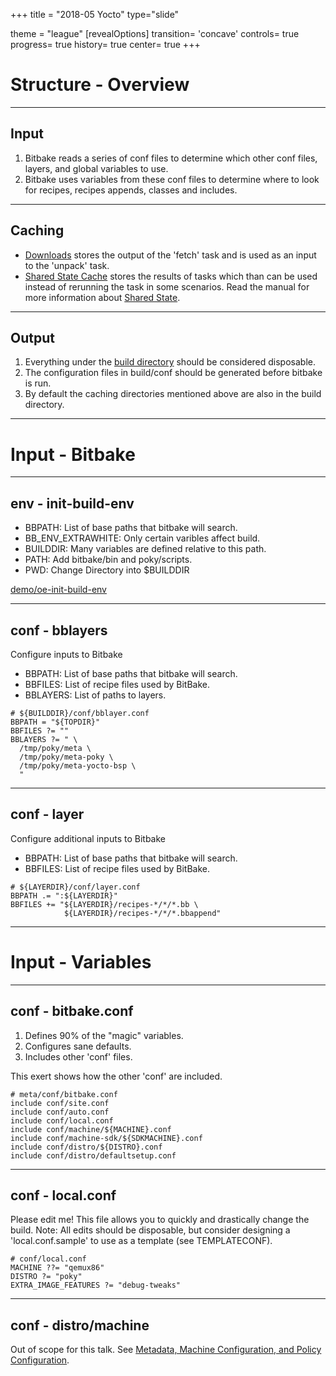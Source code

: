 +++
title = "2018-05 Yocto"
type="slide"

theme = "league"
[revealOptions]
transition= 'concave'
controls= true
progress= true
history= true
center= true
+++

# Structure - Overview

___

## Input

1. Bitbake reads a series of conf files to determine which other conf files,
   layers, and global variables to use.
2. Bitbake uses variables from these conf files to determine where to look for
   recipes, recipes appends, classes and includes.

___

## Caching

- [Downloads](https://www.yoctoproject.org/docs/latest/mega-manual/mega-manual.html#structure-build-downloads)
  stores the output of the 'fetch' task and is used as an input to the 'unpack'
  task.
- [Shared State Cache](https://www.yoctoproject.org/docs/latest/mega-manual/mega-manual.html#structure-build-sstate-cache)
  stores the results of tasks which than can be used instead of rerunning the
  task in some scenarios. Read the manual for more information about
  [Shared State](https://www.yoctoproject.org/docs/latest/mega-manual/mega-manual.html#shared-state).

___

## Output

1. Everything under the
   [build directory](https://www.yoctoproject.org/docs/latest/mega-manual/mega-manual.html#structure-build)
   should be considered disposable.
2. The configuration files in build/conf should be generated before bitbake is
   run.
3. By default the caching directories mentioned above are also in the build
   directory.

---

# Input - Bitbake

___

## env - init-build-env

- BBPATH: List of base paths that bitbake will search.
- BB_ENV_EXTRAWHITE: Only certain varibles affect build.
- BUILDDIR: Many variables are defined relative to this path.
- PATH: Add bitbake/bin and poky/scripts.
- PWD: Change Directory into $BUILDDIR

[demo/oe-init-build-env](/demo/oe-init-build-env)

___

## conf - bblayers

Configure inputs to Bitbake

- BBPATH: List of base paths that bitbake will search.
- BBFILES: List of recipe files used by BitBake.
- BBLAYERS: List of paths to layers.

```
# ${BUILDDIR}/conf/bblayer.conf
BBPATH = "${TOPDIR}"
BBFILES ?= ""
BBLAYERS ?= " \
  /tmp/poky/meta \
  /tmp/poky/meta-poky \
  /tmp/poky/meta-yocto-bsp \
  "
```

___

## conf - layer

Configure additional inputs to Bitbake

- BBPATH: List of base paths that bitbake will search.
- BBFILES: List of recipe files used by BitBake.

```
# ${LAYERDIR}/conf/layer.conf
BBPATH .= ":${LAYERDIR}"
BBFILES += "${LAYERDIR}/recipes-*/*/*.bb \
            ${LAYERDIR}/recipes-*/*/*.bbappend"
```

---

# Input - Variables

___

## conf - bitbake.conf

1. Defines 90% of the "magic" variables.
2. Configures sane defaults.
3. Includes other 'conf' files.

This exert shows how the other 'conf' are included.
```
# meta/conf/bitbake.conf
include conf/site.conf
include conf/auto.conf
include conf/local.conf
include conf/machine/${MACHINE}.conf
include conf/machine-sdk/${SDKMACHINE}.conf
include conf/distro/${DISTRO}.conf
include conf/distro/defaultsetup.conf
```

___

## conf - local.conf

Please edit me! This file allows you to quickly and drastically change the
build. Note: All edits should be disposable, but consider designing a
'local.conf.sample' to use as a template (see TEMPLATECONF).

```
# conf/local.conf
MACHINE ??= "qemux86"
DISTRO ?= "poky"
EXTRA_IMAGE_FEATURES ?= "debug-tweaks"
```
___


## conf - distro/machine

Out of scope for this talk.
See [Metadata, Machine Configuration, and Policy Configuration](https://www.yoctoproject.org/docs/latest/mega-manual/mega-manual.html#metadata-machine-configuration-and-policy-configuration).
